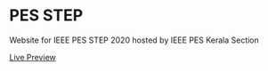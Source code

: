 # PES STEP

Website for IEEE PES STEP 2020 hosted by IEEE PES Kerala Section

[Live Preview](https://pesstep-c8326.web.app/)
